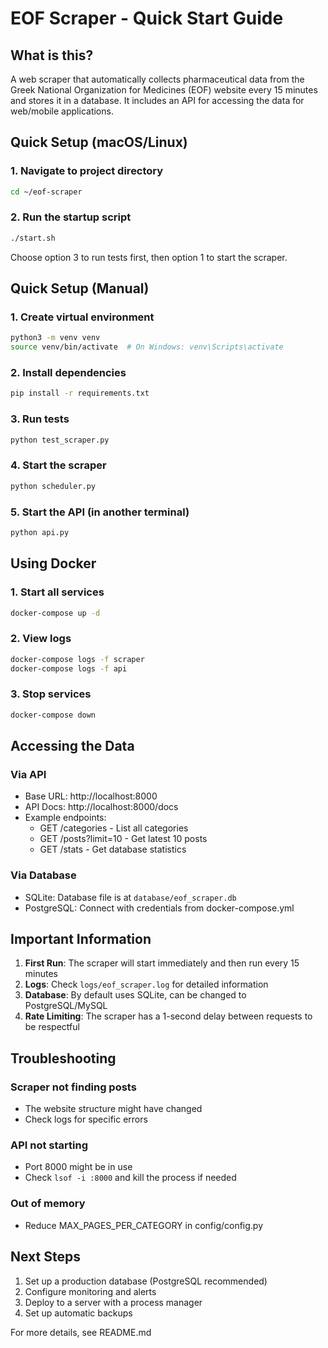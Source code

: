 # EOF Scraper - Quick Start Guide

## What is this?
A web scraper that automatically collects pharmaceutical data from the Greek National Organization for Medicines (EOF) website every 15 minutes and stores it in a database. It includes an API for accessing the data for web/mobile applications.

## Quick Setup (macOS/Linux)

### 1. Navigate to project directory
```bash
cd ~/eof-scraper
```

### 2. Run the startup script
```bash
./start.sh
```

Choose option 3 to run tests first, then option 1 to start the scraper.

## Quick Setup (Manual)

### 1. Create virtual environment
```bash
python3 -m venv venv
source venv/bin/activate  # On Windows: venv\Scripts\activate
```

### 2. Install dependencies
```bash
pip install -r requirements.txt
```

### 3. Run tests
```bash
python test_scraper.py
```

### 4. Start the scraper
```bash
python scheduler.py
```

### 5. Start the API (in another terminal)
```bash
python api.py
```

## Using Docker

### 1. Start all services
```bash
docker-compose up -d
```

### 2. View logs
```bash
docker-compose logs -f scraper
docker-compose logs -f api
```

### 3. Stop services
```bash
docker-compose down
```

## Accessing the Data

### Via API
- Base URL: http://localhost:8000
- API Docs: http://localhost:8000/docs
- Example endpoints:
  - GET /categories - List all categories
  - GET /posts?limit=10 - Get latest 10 posts
  - GET /stats - Get database statistics

### Via Database
- SQLite: Database file is at `database/eof_scraper.db`
- PostgreSQL: Connect with credentials from docker-compose.yml

## Important Information

1. **First Run**: The scraper will start immediately and then run every 15 minutes
2. **Logs**: Check `logs/eof_scraper.log` for detailed information
3. **Database**: By default uses SQLite, can be changed to PostgreSQL/MySQL
4. **Rate Limiting**: The scraper has a 1-second delay between requests to be respectful

## Troubleshooting

### Scraper not finding posts
- The website structure might have changed
- Check logs for specific errors

### API not starting
- Port 8000 might be in use
- Check `lsof -i :8000` and kill the process if needed

### Out of memory
- Reduce MAX_PAGES_PER_CATEGORY in config/config.py

## Next Steps

1. Set up a production database (PostgreSQL recommended)
2. Configure monitoring and alerts
3. Deploy to a server with a process manager
4. Set up automatic backups

For more details, see README.md
